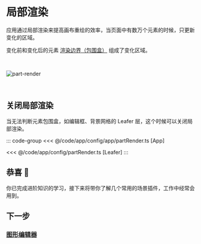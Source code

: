 # 局部渲染

应用通过局部渲染来提高画布重绘的效率，当页面中有数万个元素的时候，只更新变化的区域。

变化前和变化后的元素 [渲染边界（包围盒）](/guide/basic/bounds.md) 组成了变化区域。

<br/>

![part-render](/svg/part-render.svg)

<br/>

## 关闭局部渲染

当无法判断元素包围盒，如编辑框、背景网格的 Leafer 层，这个时候可以关闭局部渲染。

::: code-group
<<< @/code/app/config/app/partRender.ts [App]

<<< @/code/app/config/partRender.ts [Leafer]
:::

## 恭喜 🎉

你已完成进阶知识的学习，接下来将带你了解几个常用的场景插件，工作中经常会用到。

## 下一步

### [图形编辑器](/guide/plugin/editor.md)
